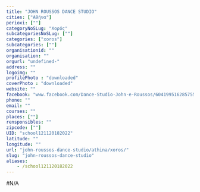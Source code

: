 ```yaml
---
title: "JOHN ROUSSOS DANCE STUDIO"
cities: ["Αθήνα"]
perioxi: [""]
categoryNoSLug: "Χορός"
subcategoriesNoSLug: [""]
categories: ["xoros"]
subcategories: [""]
organisationid: ""
organisation: ""
orgurl: "undefined-"
address: ""
logoimg: ""
profilePhoto : "downloaded"
coverPhoto : "downloaded"
website: ""
facebook: "www.facebook.com/Dance-Studio-John-e-Roussos/604199516285755"
phone: ""
email: ""
courses: ""
places: [""]
rensponsibles: ""
zipcode: [""]
UID: "school121120182022"
latitude: ""
longitude: ""
url: "john-roussos-dance-studio/athina/xoros/"
slug: "john-roussos-dance-studio"
aliases:
    - /school121120182022
---
```





#N/A